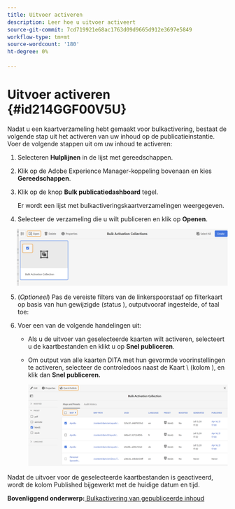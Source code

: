 ```yaml
---
title: Uitvoer activeren
description: Leer hoe u uitvoer activeert
source-git-commit: 7cd719921e68ac1763d09d9665d912e3697e5849
workflow-type: tm+mt
source-wordcount: '180'
ht-degree: 0%

---
```



# Uitvoer activeren {#id214GGF00V5U}

Nadat u een kaartverzameling hebt gemaakt voor bulkactivering, bestaat de volgende stap uit het activeren van uw inhoud op de publicatieinstantie. Voer de volgende stappen uit om uw inhoud te activeren:

1. Selecteren **Hulplijnen** in de lijst met gereedschappen.

1. Klik op de Adobe Experience Manager-koppeling bovenaan en kies **Gereedschappen**.

1. Klik op de knop **Bulk publicatiedashboard** tegel.

   Er wordt een lijst met bulkactiveringskaartverzamelingen weergegeven.

1. Selecteer de verzameling die u wilt publiceren en klik op **Openen**.

   ![](images/bulk-activation-collection-open.png)

1. \(*Optioneel*\) Pas de vereiste filters van de linkerspoorstaaf op filterkaart op basis van hun gewijzigde \(status \), outputvooraf ingestelde, of taal toe:
1. Voer een van de volgende handelingen uit:

   - Als u de uitvoer van geselecteerde kaarten wilt activeren, selecteert u de kaartbestanden en klikt u op **Snel publiceren**.
   - Om output van alle kaarten DITA met hun gevormde voorinstellingen te activeren, selecteer de controledoos naast de Kaart \ (kolom \), en klik dan **Snel publiceren.**

      ![](images/bulk-activation-collection-quick-publish.png)


Nadat de uitvoer voor de geselecteerde kaartbestanden is geactiveerd, wordt de kolom Published bijgewerkt met de huidige datum en tijd.

**Bovenliggend onderwerp:**[ Bulkactivering van gepubliceerde inhoud](conf-bulk-activation.md)

